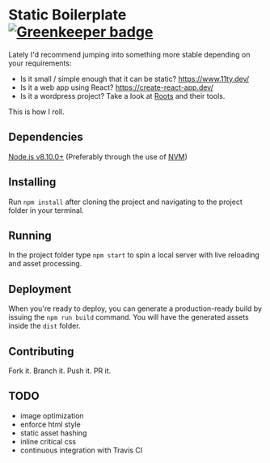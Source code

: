 # Static Boilerplate [![Greenkeeper badge](https://badges.greenkeeper.io/ericorruption/static-boilerplate.svg)](https://greenkeeper.io/)

Lately I'd recommend jumping into something more stable depending on your requirements:
- Is it small / simple enough that it can be static? https://www.11ty.dev/
- Is it a web app using React? https://create-react-app.dev/
- Is it a wordpress project? Take a look at [Roots](https://roots.io/) and their tools.

This is how I roll.

## Dependencies

[Node.js v8.10.0+](https://nodejs.org) (Preferably through the use of [NVM](https://github.com/creationix/nvm))

## Installing

Run `npm install` after cloning the project and navigating to the project folder in your terminal.

## Running

In the project folder type `npm start` to spin a local server with live reloading and asset processing.

## Deployment

When you're ready to deploy, you can generate a production-ready build by issuing
the `npm run build` command. You will have the generated assets inside the `dist` folder.

## Contributing

Fork it. Branch it. Push it. PR it.

## TODO

- image optimization
- enforce html style
- static asset hashing
- inline critical css
- continuous integration with Travis CI
